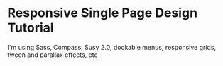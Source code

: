 # Responsive Single Page Design Tutorial
I'm using Sass, Compass, Susy 2.0, dockable menus, responsive grids, tween and parallax effects, etc